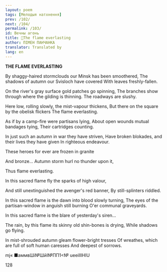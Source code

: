 ```yaml
---
layout: poem
tags: [Мелодыя натхнення]
prev: /102/
next: /104/
permalink: /103/
id: Вечны агонь
title: 🚧The flame everlasting
author: ПІМЕН ПАНЧАНКА
translator: Translated by 
lang: en
---
```



 
**THE FLAME EVERLASTING**

By shaggy-haired stormclouds our Minsk has been smoothered, The shadows of autumn our Svisloch have covered With leaves freshly-fallen.

On the river's gray surface gold patches go spinning, The branches show through where the gilding is thinning. The roadways are slushy.

Here low, rolling slowly, the mist-vapour thickens, But there on the square by the obelisk flickers The flame everlasting.

As if by a camp-fire were partisans lying, About open wounds mutual bandages tying, Their cartridges counting.

In just such an autumn in war they have striven, Have broken blokades, and their lives they have given In righteous endeavour.

These heroes for ever are frozen in granite

And bronze... Autumn storm hurl no thunder upon it,

Thus flame everlasting.

In this sacred flame fly the sparks of high valour,

And still unextinguished the avenger's red banner, By still-splinters riddled.

In this sacred flame is the dawn into blood slowly turning, The  eyes of the partisan-window in anguish still burning O'er communal graveyards.

In  this sacred flame is the blare of yesterday's siren...

The rain, by this flame its skinny old shin-bones is drying, While shadows go flying.

In mist-shrouded autumn gleam flower-bright tresses Of wreathes, which are full of soft human caresses And deepest of sorrows.

mj«  ■аммвШі№ШйІ№ПП1<№ ueeilllHIU

128
